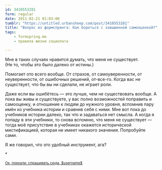 ```yaml
---
id: 3410553281
form: regular
date: 2011-02-21 01:03:00
tumblr: "https://untitled.urbansheep.com/post/3410553281"
title: "Вопрос из формспринга: Как бороться с завышенной самооценкой?"
tags:
    - formspring.me
    - правила жизни социопата

---
```


<p class="formspringmeAnswer">Мне в таких случаях нравится думать, что меня не существует.<br/>
(Не то, чтобы это было далеко от истины.)</p>

<p>Помогает ото всего вообще. От страхов, от самоуверенности, от неуверенности, от ошибочных решений, от-все-го. Когда вас не существует, что бы вы ни сделали, не играет роли.</p>
<!-- more -->
<p>Даже если вы ошибётесь — это лучше, чем не существовать вообще. А пока вы живы и существуете, у вас полно возможностей поправить и самооценку, и отношение к людям до нужного уровня, вспомнив пару имён из учебника истории и сравнив себя с ними. Мне вот пока до учебников истории далеко, так что и задаваться нет смысла. А когда я попаду в эти учебники, то снова вспомню, что меня не существует — тогда моё присутствие в учебниках окажется исторической мистификацией, которая не имеет никакого значения. Попробуйте сами.</p>

<p>Я же говорил, что это удобный инструмент, ага?</p>

<p>*</p>

<p class="formspringmeFooter">
    <small><a href="http://www.formspring.me/urbansheep?utm_medium=social&amp;utm_source=tumblr&amp;utm_campaign=shareanswer">Ок, поехали: спрашивать сюда, $username$</a></small>
</p>

